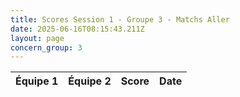 ```yaml
---
title: Scores Session 1 - Groupe 3 - Matchs Aller
date: 2025-06-16T08:15:43.211Z
layout: page
concern_group: 3
---
```




| Équipe 1 | Équipe 2 | Score | Date |
|----------|----------|-------|------|

